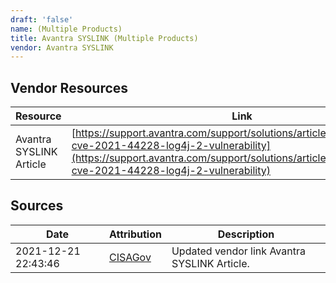 ```yaml
---
draft: 'false'
name: (Multiple Products)
title: Avantra SYSLINK (Multiple Products)
vendor: Avantra SYSLINK
---
```


## Vendor Resources
| Resource | Link |
| --- | --- |
| Avantra SYSLINK Article | [https://support.avantra.com/support/solutions/articles/44002291388-cve-2021-44228-log4j-2-vulnerability](https://support.avantra.com/support/solutions/articles/44002291388-cve-2021-44228-log4j-2-vulnerability) |



## Sources
| Date | Attribution | Description |
| --- | --- | --- |
| 2021-12-21 22:43:46 | [CISAGov](https://raw.githubusercontent.com/cisagov/log4j-affected-db/develop/README.md) | Updated vendor link Avantra SYSLINK Article.  |
